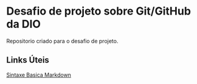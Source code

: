 # Desafio de projeto sobre Git/GitHub da DIO
  Repositorio criado para o desafio de projeto.
  
  ## Links Úteis
   [Sintaxe Basica Markdown](https://www.markdownguide.org/basic-syntax/)
